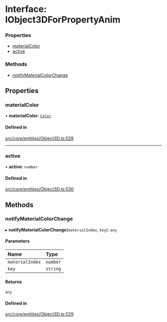 # Interface: IObject3DForPropertyAnim

### Properties

- [materialColor](IObject3DForPropertyAnim.md#materialcolor)
- [active](IObject3DForPropertyAnim.md#active)

### Methods

- [notifyMaterialColorChange](IObject3DForPropertyAnim.md#notifymaterialcolorchange)

## Properties

### materialColor

• **materialColor**: [`Color`](../classes/Color.md)

#### Defined in

[src/core/entities/Object3D.ts:528](https://github.com/Orillusion/orillusion/blob/main/src/core/entities/Object3D.ts#L528)

___

### active

• **active**: `number`

#### Defined in

[src/core/entities/Object3D.ts:530](https://github.com/Orillusion/orillusion/blob/main/src/core/entities/Object3D.ts#L530)

## Methods

### notifyMaterialColorChange

▸ **notifyMaterialColorChange**(`materialIndex`, `key`): `any`

#### Parameters

| Name | Type |
| :------ | :------ |
| `materialIndex` | `number` |
| `key` | `string` |

#### Returns

`any`

#### Defined in

[src/core/entities/Object3D.ts:529](https://github.com/Orillusion/orillusion/blob/main/src/core/entities/Object3D.ts#L529)
